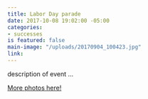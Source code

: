 ```yaml
---
title: Labor Day parade
date: 2017-10-08 19:02:00 -05:00
categories:
- successes
is featured: false
main-image: "/uploads/20170904_100423.jpg"
link: 
---
```


description of event ...

[More photos here!](https://photos.app.goo.gl/zBFwcUMiumxiKxg82)